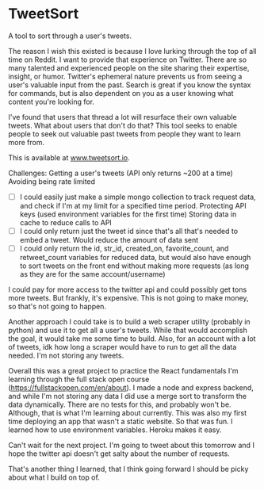 # TweetSort
A tool to sort through a user's tweets.

The reason I wish this existed is because I love lurking through the top of all time on Reddit. I want to provide that experience on Twitter.
There are so many talented and experienced people on the site sharing their expertise, insight, or humor. Twitter's ephemeral nature prevents us from seeing a user's
valuable input from the past. Search is great if you know the syntax for commands, but is also dependent on you as a user knowing what content you're looking for.

I've found that users that thread a lot will resurface their own valuable tweets. What about users that don't do that? This tool seeks to enable people to seek out valuable past
tweets from people they want to learn more from.

This is available at www.tweetsort.io.

Challenges:
Getting a user's tweets (API only returns ~200 at a time)
Avoiding being rate limited
  -[ ] I could easily just make a simple mongo collection to track request data, and check if I'm at my limit for a specified time period.
Protecting API keys (used environment variables for the first time)
Storing data in cache to reduce calls to API
  -[ ] I could only return just the tweet id since that's all that's needed to embed a tweet. Would reduce the amount of data sent
  -[ ] I could only return the id, str_id, created_on, favorite_count, and retweet_count variables for reduced data, but would also have enough to sort tweets on the front end without making more requests (as long as they are for the same account/username)
  
I could pay for more access to the twitter api and could possibly get tons more tweets. But frankly, it's expensive. This is not going to make money, so that's not going to happen. 

Another approach I could take is to build a web scraper utility (probably in python) and use it to get all a user's tweets. While that would accomplish the goal, it would take me some time to build. Also, for an account with a lot of tweets, idk how long a scraper would have to run to get all the data needed. I'm not storing any tweets.

Overall this was a great project to practice the React fundamentals I'm learning through the full stack open course (https://fullstackopen.com/en/about).
I made a node and express backend, and while I'm not storing any data I did use a merge sort to transform the data dynamically. There are no tests for this, and probably won't be. Although, that is what I'm learning about currently. This was also my first time deploying an app that wasn't a static website. So that was fun. I learned how to use environment variables. Heroku makes it easy.

Can't wait for the next project. I'm going to tweet about this tomorrow and I hope the twitter api doesn't get salty about the number of requests.

That's another thing I learned, that I think going forward I should be picky about what I build on top of.
